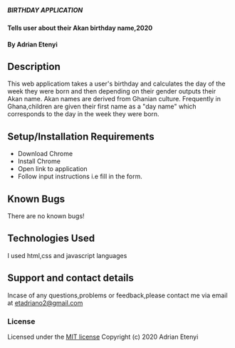##### BIRTHDAY APPLICATION
#### Tells user about their Akan birthday name,2020
#### By Adrian Etenyi
## Description
This web applicatiom takes a user's birthday and calculates the day of the week they were born and then depending on their gender outputs their Akan name.
Akan names are derived from Ghanian culture. Frequently in Ghana,children are given their first name as a "day name" which corresponds to the day in the week they were born.
## Setup/Installation Requirements
* Download Chrome
* Install Chrome
* Open link to application
* Follow input instructions i.e fill in the form.
## Known Bugs
There are no known bugs!
## Technologies Used
I used html,css and javascript languages
## Support and contact details
Incase of any questions,problems or feedback,please contact me via email at etadriano2@gmail.com
### License
Licensed under the [MIT license](LICENSE)
Copyright (c) 2020 Adrian Etenyi